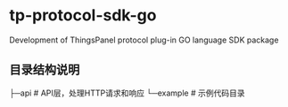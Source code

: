 # tp-protocol-sdk-go
Development of ThingsPanel protocol plug-in GO language SDK package

## 目录结构说明
├─api               # API层，处理HTTP请求和响应
└─example           # 示例代码目录